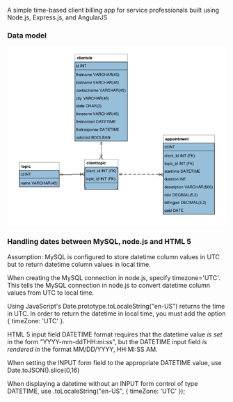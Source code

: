 A simple time-based client billing app for service professionals built using Node.js, Express.js, and AngularJS

### Data model

![Data Model](https://raw.githubusercontent.com/ciardullo-apps/clientbiz_node/master/db/datamodel.png "Data Model")

### Handling dates between MySQL, node.js and HTML 5

Assumption: MySQL is configured to store datetime column values in UTC but to return datetime column values in local time.

When creating the MySQL connection in node.js, specify timezone='UTC'. This tells the MySQL connection in node.js to convert datetime column values from UTC to local time.

Using JavaScript's Date.prototype.toLocaleString("en-US") returns the time in UTC. In order to return the datetime in local time, you must add the option { timeZone: 'UTC' }.

HTML 5 input field DATETIME format requires that the datetime value _is set_ in the form "YYYY-mm-ddTHH:mi:ss", but the DATETIME input field _is rendered in_ the format MM/DD/YYYY, HH:MI:SS AM.

When setting the INPUT form field to the appropriate DATETIME value, use Date.toJSON().slice(0,16)

When displaying a datetime without an INPUT form control of type DATETIME, use .toLocaleString("en-US", { timeZone: 'UTC' });
